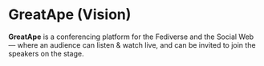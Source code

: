 # GreatApe (Vision)

**GreatApe** is a conferencing platform for the Fediverse and the Social Web
—
where an audience can listen &amp; watch live, and can be invited to join the speakers on the stage.
